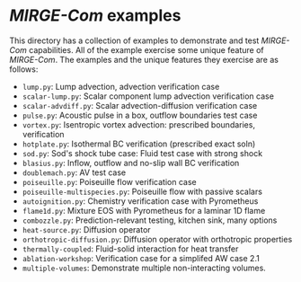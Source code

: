 # *MIRGE-Com* examples

This directory has a collection of examples to demonstrate and test *MIRGE-Com*
capabilities. All of the example exercise some unique feature of *MIRGE-Com*.
The examples and the unique features they exercise are as follows:

- `lump.py`: Lump advection, advection verification case
- `scalar-lump.py`: Scalar component lump advection verification case
- `scalar-advdiff.py`: Scalar advection-diffusion verification case
- `pulse.py`: Acoustic pulse in a box, outflow boundaries test case
- `vortex.py`: Isentropic vortex advection: prescribed boundaries, verification
- `hotplate.py`: Isothermal BC verification (prescribed exact soln)
- `sod.py`: Sod's shock tube case: Fluid test case with strong shock
- `blasius.py`: Inflow, outflow and no-slip wall BC verification
- `doublemach.py`: AV test case
- `poiseuille.py`: Poiseuille flow verification case
- `poiseuille-multispecies.py`: Poiseuille flow with passive scalars
- `autoignition.py`: Chemistry verification case with Pyrometheus
- `flame1d.py`: Mixture EOS with Pyrometheus for a laminar 1D flame
- `combozzle.py`: Prediction-relevant testing, kitchen sink, many options
- `heat-source.py`: Diffusion operator
- `orthotropic-diffusion.py`: Diffusion operator with orthotropic properties
- `thermally-coupled`: Fluid-solid interaction for heat transfer
- `ablation-workshop`: Verification case for a simplifed AW case 2.1
- `multiple-volumes`: Demonstrate multiple non-interacting volumes.
